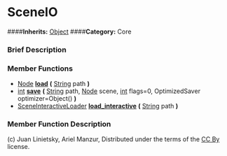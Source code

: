 #  SceneIO  
####**Inherits:** [Object](class_object)
####**Category:** Core

###  Brief Description  


###  Member Functions 
  * [Node](class_node)  **[load](#load)**  **(** [String](class_string) path  **)**
  * [int](class_int)  **[save](#save)**  **(** [String](class_string) path, [Node](class_node) scene, [int](class_int) flags=0, OptimizedSaver optimizer=Object()  **)**
  * [SceneInteractiveLoader](class_sceneinteractiveloader)  **[load&#95;interactive](#load_interactive)**  **(** [String](class_string) path  **)**

###  Member Function Description  


(c) Juan Linietsky, Ariel Manzur, Distributed under the terms of the [CC By](https://creativecommons.org/licenses/by/3.0/legalcode) license.
